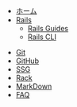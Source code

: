 - [ホーム](/)
- [Rails](/rails/index.md)
  - [Rails Guides](/rails/rails-guides.md)
  - [Rails CLI](/rails/rails-cli.md)

<!-- - ガイド
  - [基本編](guide.md)
  - [応用編](advanced.md) -->
- [Git](/git/index.md)
- [GitHub](/github/index.md)
- [SSG](/ssg/index.md)
- [Rack](/rack/index.md)
- [MarkDown](/markdown.md)
- [FAQ](faq.md)
